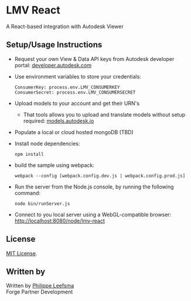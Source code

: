 # LMV React

A React-based integration with Autodesk Viewer

## Setup/Usage Instructions
 
* Request your own View & Data API keys from Autodesk developer portal: [developer.autodesk.com](http://developer.autodesk.com)
* Use environment variables to store your credentials:<br />
  ```
  ConsumerKey: process.env.LMV_CONSUMERKEY
  ConsumerSecret: process.env.LMV_CONSUMERSECRET
  ```

* Upload models to your account and get their URN's
  - That tools allows you to upload and translate models without setup required: [models.autodesk.io](http://models.autodesk.io)

* Populate a local or cloud hosted mongoDB (TBD) <br />

* Install node dependencies: <br />
  ```
  npm install
  ```
* build the sample using webpack: <br />
  ```
  webpack --config [webpack.config.dev.js | webpack.config.prod.js]
  ```
* Run the server from the Node.js console, by running the following command: <br />
  ```
  node bin/runServer.js
  ```

* Connect to you local server using a WebGL-compatible browser: [http://localhost:8080/node/lmv-react](http://localhost:8080/node/lmv-react)


## License

[MIT License](http://opensource.org/licenses/MIT).

## Written by 

Written by [Philippe Leefsma](http://twiter.com/F3lipek)<br>
Forge Partner Development
